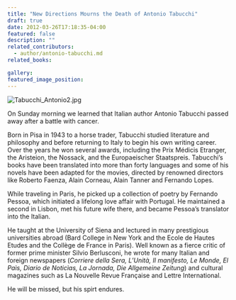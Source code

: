 ```yaml
---
title: "New Directions Mourns the Death of Antonio Tabucchi"
draft: true
date: 2012-03-26T17:18:35-04:00
featured: false
description: ""
related_contributors:
  - author/antonio-tabucchi.md
related_books:

gallery:
featured_image_position: 
---
```


![Tabucchi_Antonio2.jpg](https://www.ndbooks.com/images/authors/Tabucchi_Antonio2.jpg)

On Sunday morning we learned that Italian author Antonio Tabucchi passed away after a battle with cancer. 

Born in Pisa in 1943 to a horse trader, Tabucchi studied literature and philosophy and before returning to Italy to begin his own writing career. Over the years he won several awards, including the Prix Médicis Etranger, the Aristeion, the Nossack, and the Europaeischer Staatspreis. Tabucchi’s books have been translated into more than forty languages and some of his novels have been adapted for the movies, directed by renowned directors like Roberto Faenza, Alain Corneau, Alain Tanner and Fernando Lopes.

While traveling in Paris, he picked up a collection of poetry by Fernando Pessoa, which initiated a lifelong love affair with Portugal. He maintained a second in Lisbon, met his future wife there, and became Pessoa’s translator into the Italian.  

He taught at the University of Siena and lectured in many prestigious  universities abroad (Bard College in New York and the Ecole de Hautes Etudes and the Collège de France in Paris). Well known as a fierce critic of former prime minister Silvio Berlusconi, he wrote for many Italian and foreign newspapers (_Corriere della Sera, L’Unità, Il manifesto, Le Monde, El Paìs, Diario de Noticìas, La Jornada, Die Allgemeine Zeitung_) and cultural magazines such as La Nouvelle Revue Française and Lettre International.

He will be missed, but his spirt endures. 

